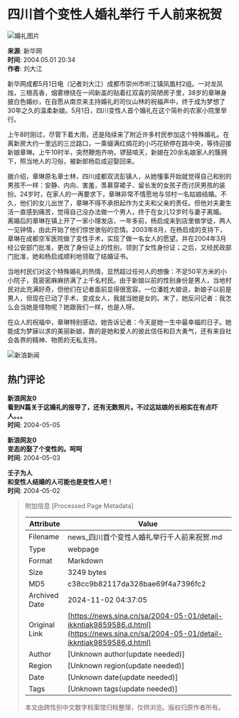 # 四川首个变性人婚礼举行 千人前来祝贺

![婚礼图片](//n.sinaimg.cn/sinakd10203/238/w119h119/20221208/7ed3-a58e018751ed10b2d3ef2d3808732c16.jpg)

**来源**: 新华网  
**时间**: 2004.05.01 20:34  
**作者**: 刘大江

新华网成都5月1日电（记者刘大江）成都市崇州市听江镇凤凰村2组。一对龙凤烛，三根高香，烟雾缭绕在一间新盖的贴着红双喜的简陋房子里，38岁的章琳身披白色婚纱，在自愿从南京来主持婚礼的司仪山林的祝福声中，终于成为梦想了30年之久的温柔新娘。5月1日，四川变性人首个婚礼在这个简朴的农家小院里举行。

上午8时刚过，尽管下着大雨，还是陆续来了附近许多村民参加这个特殊婚礼。在离新房大约一里远的三岔路口，一乘缀满红绸花的小巧花轿停在路中央，等待迎接新娘章琳。上午10时半，突然鞭炮齐响，锣鼓喧天，新娘在20余名娘家人的簇拥下，照当地人的习俗，被新郎杨启成迎娶回来。

据介绍，章琳原名章士林，四川成都双流彭镇人，从她懂事开始就觉得自己和别的男孩不一样：安静、内向、害羞，羡慕穿裙子、留长发的女孩子而讨厌男孩的装扮。24岁时，在家人的一再要求下，章琳非常不情愿地与邻村一名姑娘结婚。不久，他们的女儿出世了，章琳不得不承担起作为丈夫和父亲的责任。但他对夫妻生活一直感到痛苦，觉得自己没办法做一个男人，终于在女儿12岁时与妻子离婚。离婚后的章琳在镇上开了一家小理发店，一年多前，杨启成来到店里做学徒，两人一见钟情，由此开始了他们惊世骇俗的恋情。2003年8月，在杨启成的支持下，章琳在成都空军医院做了变性手术，实现了做一名女人的愿望。并在2004年3月经公安部门批准，更改了身份证上的性别，领到了女性身份证；之后，又经民政部门批准，她和杨启成顺利地领取了结婚证书。

当地村民们对这个特殊婚礼的热情，显然超过任何人的想像：不足50平方米的小小院子，竟密密麻麻挤满了上千名村民。由于新娘以前的性别身份是男人，当地村民对此充满好奇，但他们在记者面前显得很宽容。一位潘姓大娘说，新娘子以前是男人，但现在已动了手术，变成女人，我就当她是女的。末了，她反问记者：我怎么会当她是怪物呢？她跟我们一样，也是人呀。

在众人的祝福中，章琳特别感动，她告诉记者：今天是她一生中最幸福的日子。她能成为梦寐以求的美丽新娘，靠的是她和爱人的彼此信任和巨大勇气，还有来自社会各界的精神、物质的无私支持。

![新浪新闻](//n.sinaimg.cn/default/2fb77759/20151125/320X320.png)

## 热门评论

**新浪网友0**  
**看到N篇关于这婚礼的报导了，还有无数照片。不过这姑娘的长相实在有点吓人。。。**  
**时间**: 2004-05-05

**新浪网友0**  
**变态的娶了个变性的。呵呵**  
**时间**: 2004-05-03

**壬子为人**  
**和变性人结婚的人可能也是变性人吧！**  
**时间**: 2004-05-02

> 附加信息 [Processed Page Metadata]
>
> | Attribute       | Value                                  |
> |-----------------|----------------------------------------|
> | Filename        | news_四川首个变性人婚礼举行千人前来祝贺.md                             |
> | Type            | webpage                                 |
> | Format          | Markdown                               |
> | Size            | 3249 bytes                           |
> | MD5             | c38cc9b82117da328bae69f4a7396fc2                                  |
> | Archived Date   | 2024-11-02 04:37:05                             |
> | Original Link   | [https://news.sina.cn/sa/2004-05-01/detail-ikkntiak9859586.d.html](https://news.sina.cn/sa/2004-05-01/detail-ikkntiak9859586.d.html)                         |
> | Author          | [Unknown author(update needed)]                              |
> | Region          | [Unknown region(update needed)]                              |
> | Date            | [Unknown date(update needed)]                                 |
> | Tags            | [Unknown tags(update needed)]                                 |
>
> 本文由跨性别中文数字档案馆归档整理，仅供浏览。版权归原作者所有。
>
